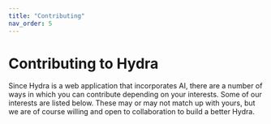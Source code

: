 ```yaml
---
title: "Contributing"
nav_order: 5
---
```


# Contributing to Hydra

Since Hydra is a web application that incorporates AI, there are a number of ways in which you can contribute depending on your interests. Some of our interests are listed below. These may or may not match up with yours, but we are of course willing and open to collaboration to build a better Hydra. 

